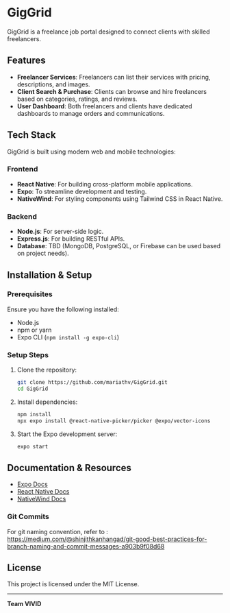 # GigGrid

GigGrid is a freelance job portal designed to connect clients with skilled freelancers.

## Features
- **Freelancer Services**: Freelancers can list their services with pricing, descriptions, and images.
- **Client Search & Purchase**: Clients can browse and hire freelancers based on categories, ratings, and reviews.
- **User Dashboard**: Both freelancers and clients have dedicated dashboards to manage orders and communications.

## Tech Stack
GigGrid is built using modern web and mobile technologies:

### Frontend
- **React Native**: For building cross-platform mobile applications.
- **Expo**: To streamline development and testing.
- **NativeWind**: For styling components using Tailwind CSS in React Native.

### Backend
- **Node.js**: For server-side logic.
- **Express.js**: For building RESTful APIs.
- **Database**: TBD (MongoDB, PostgreSQL, or Firebase can be used based on project needs).

## Installation & Setup
### Prerequisites
Ensure you have the following installed:
- Node.js
- npm or yarn
- Expo CLI (`npm install -g expo-cli`)

### Setup Steps
1. Clone the repository:
   ```sh
   git clone https://github.com/mariathv/GigGrid.git
   cd GigGrid
   ```
2. Install dependencies:
   ```sh
   npm install
   npx expo install @react-native-picker/picker @expo/vector-icons
   ```
3. Start the Expo development server:
   ```sh
   expo start
   ```

## Documentation & Resources
- [Expo Docs](https://docs.expo.dev/)
- [React Native Docs](https://reactnative.dev/docs/getting-started)
- [NativeWind Docs](https://www.nativewind.dev/)

### Git Commits
For git naming convention, refer to : https://medium.com/@shinjithkanhangad/git-good-best-practices-for-branch-naming-and-commit-messages-a903b9f08d68

## License
This project is licensed under the MIT License.

---
**Team VIVID**

